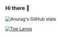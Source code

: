 ### Hi there 👋

<!--
**roanfranklin/roanfranklin** is a ✨ _special_ ✨ repository because its `README.md` (this file) appears on your GitHub profile.

Here are some ideas to get you started:

- 🔭 I’m currently working on ...
- 🌱 I’m currently learning ...
- 👯 I’m looking to collaborate on ...
- 🤔 I’m looking for help with ...
- 💬 Ask me about ...
- 📫 How to reach me: ...
- 😄 Pronouns: ...
- ⚡ Fun fact: ...

[![Anurag's GitHub stats](https://github-readme-stats.vercel.app/api?username=roanfranklin)](https://github.com/roanfranklin/github-readme-stats)

![Anurag's GitHub stats](https://github-readme-stats.vercel.app/api?username=roanfranklin&hide=contribs,prs)

![Anurag's GitHub stats](https://github-readme-stats.vercel.app/api?username=roanfranklin&count_private=true)

![Anurag's GitHub stats](https://github-readme-stats.vercel.app/api?username=roanfranklin&show_icons=true&theme=radical)

[![GitHub Streak](https://github-readme-streak-stats.herokuapp.com/?user=roanfranklin)](https://git.io/streak-stats)

[![Readme Card](https://github-readme-stats.vercel.app/api/pin/?username=roanfranklin&repo=remf_cloudtools)](https://github.com/roanfranklin/github-readme-stats)


-->

![Anurag's GitHub stats](https://github-readme-stats.vercel.app/api?username=roanfranklin&show_icons=true)

[![Top Langs](https://github-readme-stats.vercel.app/api/top-langs/?username=roanfranklin&langs_count=10)](https://github.com/roanfranklin/github-readme-stats)


